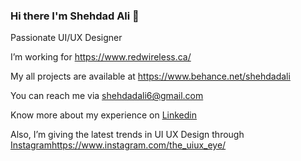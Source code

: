### Hi there I'm Shehdad Ali 👋
Passionate UI/UX Designer

I’m working for https://www.redwireless.ca/

My all projects are available at https://www.behance.net/shehdadali

You can reach me via shehdadali6@gmail.com

Know more about my experience on [Linkedin](https://www.linkedin.com/in/shehdad-ali-b8031a209/)

Also, I’m giving the latest trends in UI UX Design through [Instagram](https://www.instagram.com/the_uiux_eye/)https://www.instagram.com/the_uiux_eye/
